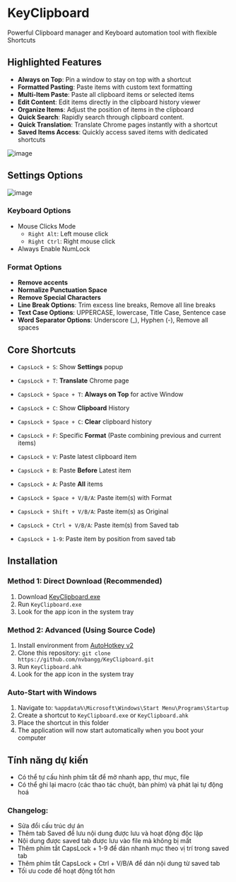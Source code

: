 # KeyClipboard

Powerful Clipboard manager and Keyboard automation tool with flexible Shortcuts

## Highlighted Features

- **Always on Top**: Pin a window to stay on top with a shortcut
- **Formatted Pasting**: Paste items with custom text formatting
- **Multi-Item Paste**: Paste all clipboard items or selected items
- **Edit Content**: Edit items directly in the clipboard history viewer
- **Organize Items**: Adjust the position of items in the clipboard
- **Quick Search**: Rapidly search through clipboard content.
- **Quick Translation**: Translate Chrome pages  instantly with a shortcut
- **Saved Items Access**: Quickly access saved items with dedicated shortcuts

![image](https://github.com/user-attachments/assets/f0d8d2c3-d32f-4bf8-a7ef-a18967ec33d9)


## Settings Options
![image](https://github.com/user-attachments/assets/31e67eeb-3424-45af-b28d-768b80af151d)

### Keyboard Options
- Mouse Clicks Mode
  - `Right Alt`: Left mouse click
  - `Right Ctrl`: Right mouse click
- Always Enable NumLock

### Format Options

- **Remove accents**
- **Normalize Punctuation Space**
- **Remove Special Characters**
- **Line Break Options**: Trim excess line breaks, Remove all line breaks
- **Text Case Options**: UPPERCASE, lowercase, Title Case, Sentence case
- **Word Separator Options**: Underscore (_), Hyphen (-), Remove all spaces

## Core Shortcuts
- `CapsLock + S`: Show **Settings** popup
- `CapsLock + T`: **Translate** Chrome page
- `CapsLock + Space + T`: **Always on Top** for active Window
- `CapsLock + C`: Show **Clipboard** History
- `CapsLock + Space + C`: **Clear** clipboard history
- `CapsLock + F`: Specific **Format** (Paste combining previous and current items) 

- `CapsLock + V`: Paste latest clipboard item 
- `CapsLock + B`: Paste **Before** Latest item
- `CapsLock + A`: Paste **All** items 
- `CapsLock + Space + V/B/A`: Paste item(s) with Format
- `CapsLock + Shift + V/B/A`: Paste item(s) as Original
- `CapsLock + Ctrl + V/B/A`: Paste item(s) from Saved tab
- `CapsLock + 1-9`: Paste item by position from saved tab

## Installation

### Method 1: Direct Download (Recommended)
1. Download [KeyClipboard.exe](https://github.com/nvbangg/KeyClipboard/releases)
2. Run `KeyClipboard.exe`
3. Look for the app icon in the system tray

### Method 2: Advanced (Using Source Code)
1. Install environment from [AutoHotkey v2](https://www.autohotkey.com)
2. Clone this repository:
`git clone https://github.com/nvbangg/KeyClipboard.git`
3. Run `KeyClipboard.ahk`
4. Look for the app icon in the system tray

### Auto-Start with Windows
1. Navigate to: `%appdata%\Microsoft\Windows\Start Menu\Programs\Startup`
2. Create a shortcut to `KeyClipboard.exe` or `KeyClipboard.ahk`
3. Place the shortcut in this folder
4. The application will now start automatically when you boot your computer

## Tính năng dự kiến

- Có thể tự cấu hình phím tắt để mở nhanh app, thư mục, file
- Có thể ghi lại macro (các thao tác chuột, bàn phím) và phát lại tự động hoá
    
### Changelog: 
- Sửa đổi cấu trúc dự án
- Thêm tab Saved để lưu nội dung được lưu và hoạt động độc lập
- Nội dung được saved tab được lưu vào file mà không bị mất
- Thêm phím tắt CapsLock + 1-9 để dán nhanh mục theo vị trí trong saved tab
- Thêm phím tắt CapsLock + Ctrl + V/B/A để dán nội dung từ saved tab
- Tối ưu code để hoạt động tốt hơn
